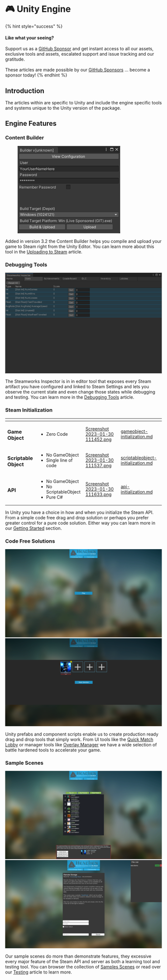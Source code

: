 # 🎮 Unity Engine

{% hint style="success" %}
#### Like what your seeing?

Support us as a [GitHub Sponsor](../../../become-a-sponsor/) and get instant access to all our assets, exclusive tools and assets, escalated support and issue tracking and our gratitude.\
\
These articles are made possible by our [GitHub Sponsors](../../../become-a-sponsor/) ... become a sponsor today!
{% endhint %}

## Introduction

The articles within are specific to Unity and include the engine specific tools and systems unique to the Unity version of the package.&#x20;

## Engine Features

### Content Builder

<figure><img src="../../../.gitbook/assets/image (15) (1).png" alt=""><figcaption></figcaption></figure>

Added in version 3.2 the Content Builder helps you compile and upload your game to Steam right from the Unity Editor. You can learn more about this tool in the [Uploading to Steam](../../../steam/uploading-to-steam.md) article.

### Debugging Tools

![](<../../../.gitbook/assets/image (173) (1) (1).png>)

The Steamworks Inspector is in in editor tool that exposes every Steam artifact you have configured and linked to Steam Settings and lets you observe the current state and even change those states while debugging and testing. You can learn more in the [Debugging Tools](../unity-engine/debugging-tools.md) article.

### Steam Initialization

<table data-view="cards"><thead><tr><th></th><th></th><th data-hidden data-card-cover data-type="files"></th><th data-hidden data-card-target data-type="content-ref"></th></tr></thead><tbody><tr><td><h3>Game Object</h3></td><td><ul><li>Zero Code</li></ul></td><td><a href="../../../.gitbook/assets/Screenshot 2023-01-30 111452.png">Screenshot 2023-01-30 111452.png</a></td><td><a href="../for-unity-game-engine/quick-start-guide/gameobject-initialization.md">gameobject-initialization.md</a></td></tr><tr><td><h3>Scriptable Object</h3></td><td><ul><li>No GameObject</li><li>Single line of code</li></ul></td><td><a href="../../../.gitbook/assets/Screenshot 2023-01-30 111537.png">Screenshot 2023-01-30 111537.png</a></td><td><a href="../for-unity-game-engine/quick-start-guide/scriptableobject-initialization.md">scriptableobject-initialization.md</a></td></tr><tr><td><h3>API</h3></td><td><ul><li>No GameObject</li><li>No ScriptableObject</li><li>Pure C#</li></ul></td><td><a href="../../../.gitbook/assets/Screenshot 2023-01-30 111633.png">Screenshot 2023-01-30 111633.png</a></td><td><a href="../for-unity-game-engine/quick-start-guide/api-initialization.md">api-initialization.md</a></td></tr></tbody></table>

In Unity you have a choice in how and when you initialize the Steam API. From a simple code free drag and drop solution or perhaps you prefer greater control for a pure code solution. Either way you can learn more in our [Getting Started](quick-start-guide/) section.

### Code Free Solutions

![](<../../../.gitbook/assets/image (3) (3).png>)![](<../../../.gitbook/assets/image (1) (1) (3).png>)

Unity prefabs and component scripts enable us to create production ready drag and drop tools that simply work. From UI tools like the [Quick Match Lobby](../for-unity-game-engine/ui-components/quick-match-lobby-control.md) or manager tools like [Overlay Manager](components/overlay-manager.md) we have a wide selection of battle hardened tools to accelerate your game.

### Sample Scenes

![](<../../../.gitbook/assets/image (1) (1).png>)![](<../../../.gitbook/assets/image (3).png>)

Our sample scenes do more than demonstrate features, they excessive every major feature of the Steam API and server as both a learning tool and testing tool. You can browser the collection of [Samples Scenes](../unity-engine/sample-scenes/) or read over our [Testing](../unity-engine/debugging-tools/testing.md) article to learn more.
